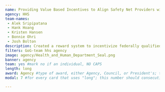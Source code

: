 ```yaml
---
name: Providing Value Based Incentives to Align Safety Net Providers with ONC Health IT Standards of Care
agency: HHS
team-names:
 - Alek Sripipatana
 - Hank Hoang
 - Kristen Hansen
 - Bonnie Ohri
 - Josh Bolton
description: Created a reward system to incentivize federally qualified health centers to use Electronic Health Records to increase efficiency in all aspects of patient care. This initiative has led to positive health outcomes for 28+ million patients.
filters: GoG-team hhs agency
image: agency/Health_and_Human_Department_Seal.png
banner: agency
team: yes #mark no if an individual, NO CAPS
length: long
award: Agency #type of award, either Agency, Council, or President's; this is case sensitive so make sure to match the options listed exactly. This section generates the format of the card
modal: 7 #for every card that uses "long"; this number should consecutively increase and never be the same

---
```

